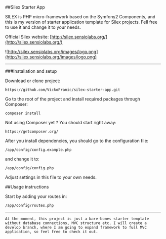 ##Silex Starter App

SILEX is PHP micro-framework based on the Symfony2 Components, and this is my version of starter application template for Silex projects.
Fell free to use it and change it to your needs.

Official Silex website: [http://silex.sensiolabs.org/](http://silex.sensiolabs.org/)

![http://silex.sensiolabs.org/images/logo.png](http://silex.sensiolabs.org/images/logo.png)


- - -


###Installation and setup

Download or clone project: 
```
https://github.com/VickoFranic/silex-starter-app.git
```

Go to the root of the project and install required packages through Composer:

```
composer install
```

Not using Composer yet ? You should start right away:

```
https://getcomposer.org/
```

After you install dependencies, you should go to the configuration file:

```
/app/config/config.example.php
```

and change it to:

```
/app/config/config.php
```

Adjust settings in this file to your own needs.


##Usage instructions

Start by adding your routes in:

```
/app/config/routes.php
```


- - -

`At the moment, this project is just a bare-bones starter template without database connections, MVC structure etc.
I will create a develop branch, where I am going to expand framework to full MVC application, so feel free to check it out.`
